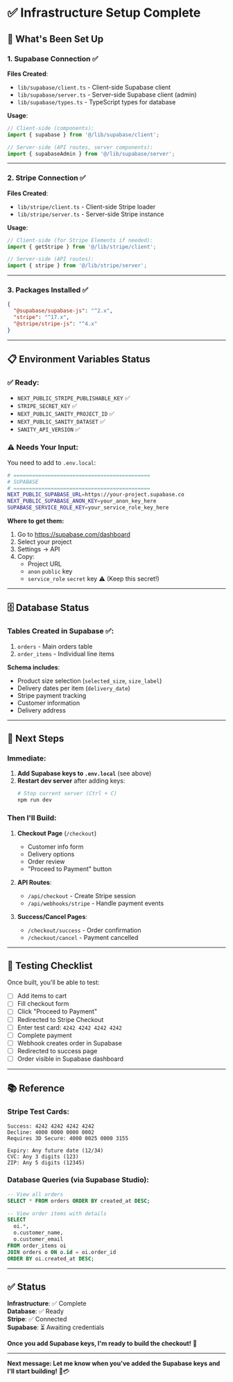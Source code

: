 # ✅ Infrastructure Setup Complete

## 🎉 What's Been Set Up

### **1. Supabase Connection** ✅
**Files Created**:
- `lib/supabase/client.ts` - Client-side Supabase client
- `lib/supabase/server.ts` - Server-side Supabase client (admin)
- `lib/supabase/types.ts` - TypeScript types for database

**Usage**:
```typescript
// Client-side (components):
import { supabase } from '@/lib/supabase/client';

// Server-side (API routes, server components):
import { supabaseAdmin } from '@/lib/supabase/server';
```

---

### **2. Stripe Connection** ✅
**Files Created**:
- `lib/stripe/client.ts` - Client-side Stripe loader
- `lib/stripe/server.ts` - Server-side Stripe instance

**Usage**:
```typescript
// Client-side (for Stripe Elements if needed):
import { getStripe } from '@/lib/stripe/client';

// Server-side (API routes):
import { stripe } from '@/lib/stripe/server';
```

---

### **3. Packages Installed** ✅
```json
{
  "@supabase/supabase-js": "^2.x",
  "stripe": "^17.x",
  "@stripe/stripe-js": "^4.x"
}
```

---

## 📋 Environment Variables Status

### ✅ **Ready**:
- `NEXT_PUBLIC_STRIPE_PUBLISHABLE_KEY` ✅
- `STRIPE_SECRET_KEY` ✅
- `NEXT_PUBLIC_SANITY_PROJECT_ID` ✅
- `NEXT_PUBLIC_SANITY_DATASET` ✅
- `SANITY_API_VERSION` ✅

### ⚠️ **Needs Your Input**:
You need to add to `.env.local`:
```bash
# ============================================
# SUPABASE
# ============================================
NEXT_PUBLIC_SUPABASE_URL=https://your-project.supabase.co
NEXT_PUBLIC_SUPABASE_ANON_KEY=your_anon_key_here
SUPABASE_SERVICE_ROLE_KEY=your_service_role_key_here
```

**Where to get them:**
1. Go to https://supabase.com/dashboard
2. Select your project
3. Settings → API
4. Copy:
   - Project URL
   - `anon` `public` key
   - `service_role` `secret` key ⚠️ (Keep this secret!)

---

## 🗄️ Database Status

### **Tables Created in Supabase** ✅:
1. `orders` - Main orders table
2. `order_items` - Individual line items

**Schema includes**:
- Product size selection (`selected_size`, `size_label`)
- Delivery dates per item (`delivery_date`)
- Stripe payment tracking
- Customer information
- Delivery address

---

## 🚀 Next Steps

### **Immediate**:
1. **Add Supabase keys to `.env.local`** (see above)
2. **Restart dev server** after adding keys:
   ```bash
   # Stop current server (Ctrl + C)
   npm run dev
   ```

### **Then I'll Build**:
1. **Checkout Page** (`/checkout`)
   - Customer info form
   - Delivery options
   - Order review
   - "Proceed to Payment" button

2. **API Routes**:
   - `/api/checkout` - Create Stripe session
   - `/api/webhooks/stripe` - Handle payment events

3. **Success/Cancel Pages**:
   - `/checkout/success` - Order confirmation
   - `/checkout/cancel` - Payment cancelled

---

## 🧪 Testing Checklist

Once built, you'll be able to test:
- [ ] Add items to cart
- [ ] Fill checkout form
- [ ] Click "Proceed to Payment"
- [ ] Redirected to Stripe Checkout
- [ ] Enter test card: `4242 4242 4242 4242`
- [ ] Complete payment
- [ ] Webhook creates order in Supabase
- [ ] Redirected to success page
- [ ] Order visible in Supabase dashboard

---

## 📚 Reference

### **Stripe Test Cards**:
```
Success: 4242 4242 4242 4242
Decline: 4000 0000 0000 0002
Requires 3D Secure: 4000 0025 0000 3155

Expiry: Any future date (12/34)
CVC: Any 3 digits (123)
ZIP: Any 5 digits (12345)
```

### **Database Queries** (via Supabase Studio):
```sql
-- View all orders
SELECT * FROM orders ORDER BY created_at DESC;

-- View order items with details
SELECT 
  oi.*,
  o.customer_name,
  o.customer_email
FROM order_items oi
JOIN orders o ON o.id = oi.order_id
ORDER BY oi.created_at DESC;
```

---

## ✅ Status

**Infrastructure**: ✅ Complete  
**Database**: ✅ Ready  
**Stripe**: ✅ Connected  
**Supabase**: ⏳ Awaiting credentials  

**Once you add Supabase keys, I'm ready to build the checkout!** 🚀

---

**Next message: Let me know when you've added the Supabase keys and I'll start building!** 🎂💳

